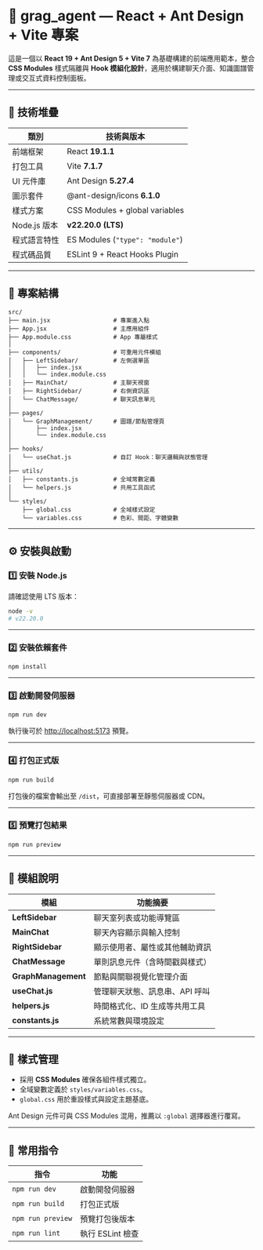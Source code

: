 # 🧩 grag_agent — React + Ant Design + Vite 專案

這是一個以 **React 19 + Ant Design 5 + Vite 7** 為基礎構建的前端應用範本，整合 **CSS Modules** 樣式隔離與 **Hook 模組化設計**，適用於構建聊天介面、知識圖譜管理或交互式資料控制面板。

---

## 🚀 技術堆疊

| 類別 | 技術與版本 |
|------|-------------|
| 前端框架 | React **19.1.1** |
| 打包工具 | Vite **7.1.7** |
| UI 元件庫 | Ant Design **5.27.4** |
| 圖示套件 | @ant-design/icons **6.1.0** |
| 樣式方案 | CSS Modules + global variables |
| Node.js 版本 | **v22.20.0 (LTS)** |
| 程式語言特性 | ES Modules (`"type": "module"`) |
| 程式碼品質 | ESLint 9 + React Hooks Plugin |

---

## 📁 專案結構

```
src/
├── main.jsx                  # 專案進入點
├── App.jsx                   # 主應用組件
├── App.module.css            # App 專屬樣式
│
├── components/               # 可重用元件模組
│   ├── LeftSidebar/          # 左側選單區
│   │   ├── index.jsx
│   │   └── index.module.css
│   ├── MainChat/             # 主聊天視窗
│   ├── RightSidebar/         # 右側資訊區
│   └── ChatMessage/          # 聊天訊息單元
│
├── pages/
│   └── GraphManagement/      # 圖譜/節點管理頁
│       ├── index.jsx
│       └── index.module.css
│
├── hooks/
│   └── useChat.js            # 自訂 Hook：聊天邏輯與狀態管理
│
├── utils/
│   ├── constants.js          # 全域常數定義
│   └── helpers.js            # 共用工具函式
│
└── styles/
    ├── global.css            # 全域樣式設定
    └── variables.css         # 色彩、間距、字體變數
```

---

## ⚙️ 安裝與啟動

### 1️⃣ 安裝 Node.js
請確認使用 LTS 版本：
```bash
node -v
# v22.20.0
```

---

### 2️⃣ 安裝依賴套件
```bash
npm install
```

---

### 3️⃣ 啟動開發伺服器
```bash
npm run dev
```
執行後可於 [http://localhost:5173](http://localhost:5173) 預覽。

---

### 4️⃣ 打包正式版
```bash
npm run build
```
打包後的檔案會輸出至 `/dist`，可直接部署至靜態伺服器或 CDN。

---

### 5️⃣ 預覽打包結果
```bash
npm run preview
```

---

## 🧠 模組說明

| 模組 | 功能摘要 |
|------|-----------|
| **LeftSidebar** | 聊天室列表或功能導覽區 |
| **MainChat** | 聊天內容顯示與輸入控制 |
| **RightSidebar** | 顯示使用者、屬性或其他輔助資訊 |
| **ChatMessage** | 單則訊息元件（含時間戳與樣式） |
| **GraphManagement** | 節點與關聯視覺化管理介面 |
| **useChat.js** | 管理聊天狀態、訊息串、API 呼叫 |
| **helpers.js** | 時間格式化、ID 生成等共用工具 |
| **constants.js** | 系統常數與環境設定 |

---

## 🎨 樣式管理

- 採用 **CSS Modules** 確保各組件樣式獨立。  
- 全域變數定義於 `styles/variables.css`。  
- `global.css` 用於重設樣式與設定主題基底。  

Ant Design 元件可與 CSS Modules 混用，推薦以 `:global` 選擇器進行覆寫。

---

## 🧰 常用指令

| 指令 | 功能 |
|------|------|
| `npm run dev` | 啟動開發伺服器 |
| `npm run build` | 打包正式版 |
| `npm run preview` | 預覽打包後版本 |
| `npm run lint` | 執行 ESLint 檢查 |


